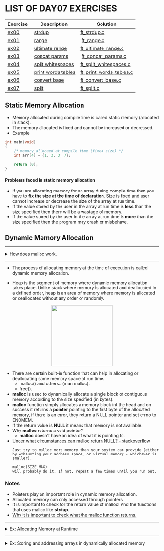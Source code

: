 # LIST OF DAY07 EXERCISES

|Exercise  |Description |Solution                     
|----------|------------|---------
|[ex00](https://github.com/achrafelkhnissi/Computer-Science/tree/master/1337/DAYS/DAY07/ex00/) | [strdup](https://github.com/achrafelkhnissi/Computer-Science/tree/master/1337/DAYS/DAY07/ex00/README.md) | [ft_strdup.c](https://github.com/achrafelkhnissi/Computer-Science/tree/master/1337/DAYS/DAY07/ex00/ft_strdup.c)
|[ex01](https://github.com/achrafelkhnissi/Computer-Science/tree/master/1337/DAYS/DAY07/ex01) | [range](https://github.com/achrafelkhnissi/Computer-Science/tree/master/1337/DAYS/DAY07/ex01/README.md) | [ft_range.c](https://github.com/achrafelkhnissi/Computer-Science/tree/master/1337/DAYS/DAY07/ex01/ft_range.c)
|[ex02](https://github.com/achrafelkhnissi/Computer-Science/tree/master/1337/DAYS/DAY07/ex02) | [ultimate range](https://github.com/achrafelkhnissi/Computer-Science/tree/master/1337/DAYS/DAY07/ex02/README.md) | [ft_ultimate_range.c](https://github.com/achrafelkhnissi/Computer-Science/tree/master/1337/DAYS/DAY07/ex02/ft_ultimate_range.c)
|[ex03](https://github.com/achrafelkhnissi/Computer-Science/tree/master/1337/DAYS/DAY07/ex03) | [concat params](https://github.com/achrafelkhnissi/Computer-Science/tree/master/1337/DAYS/DAY07/ex03/README.md) | [ft_concat_params.c](https://github.com/achrafelkhnissi/Computer-Science/tree/master/1337/DAYS/DAY07/ex03/ft_concat_params.c)
|[ex04](https://github.com/achrafelkhnissi/Computer-Science/tree/master/1337/DAYS/DAY07/ex04) | [split whitespaces](https://github.com/achrafelkhnissi/Computer-Science/tree/master/1337/DAYS/DAY07/ex04/README.md) | [ft_split_whitespaces.c](https://github.com/achrafelkhnissi/Computer-Science/tree/master/1337/DAYS/DAY07/ex04/ft_split_whitespaces.c)
|[ex05](https://github.com/achrafelkhnissi/Computer-Science/tree/master/1337/DAYS/DAY07/ex05) | [print words tables](https://github.com/achrafelkhnissi/Computer-Science/tree/master/1337/DAYS/DAY07/ex05/README.md) | [ft_print_words_tables.c](https://github.com/achrafelkhnissi/Computer-Science/tree/master/1337/DAYS/DAY07/ex05/ft_print_words_tables.c)
|[ex06](https://github.com/achrafelkhnissi/Computer-Science/tree/master/1337/DAYS/DAY07/ex06) | [convert base](https://github.com/achrafelkhnissi/Computer-Science/tree/master/1337/DAYS/DAY07/ex06/README.md) | [ft_convert_base.c](https://github.com/achrafelkhnissi/Computer-Science/tree/master/1337/DAYS/DAY07/ex06/ft_convert_base.c)
|[ex07](https://github.com/achrafelkhnissi/Computer-Science/tree/master/1337/DAYS/DAY07/ex07) | [split](https://github.com/achrafelkhnissi/Computer-Science/tree/master/1337/DAYS/DAY07/ex07/README.md) | [ft_split.c](https://github.com/achrafelkhnissi/Computer-Science/tree/master/1337/DAYS/DAY07/ex07/ft_split.c)

## Static Memory Allocation
- Memory allocated during compile time is called static memory (allocated in stack).
- The memory allocated is fixed and cannot be increased or decreased.
- Example
```c
int	main(void)
{
	/* memory allocaed at compile time (fixed size) */
	int	arr[4] = {1, 3, 3, 7};

	return (0);
}
```
#### Problems faced in static memory allocation
- If you are allocating memory for an array during compile time then you have to __fix the size at the time of declaration__. Size is fixed and user cannot increase or decrease the size of the array at run time.
- If the value stored by the user in the array at run time is __less__ than the size specified then there will be a wastage of memory.
- If the value stored by the user in the array at run time is __more__ than the size specified then the program may crash or misbehave.

## Dynamic Memory Allocation

----

<details>
<summary>How does malloc work.</summary>

---
> [How does malloc work.](https://www.youtube.com/watch?v=SuBch2MZpZM)
---

- Ex: 

```C
char	*ptr;

ptr = (char *) malloc (4 * sizeof(char));
ptr[0] = '1';
ptr[1] = '3';
ptr[2] = '3';
ptr[3] = '7';
```
1. This statement `int	*ptr` is a static memory allocation
```
		  +-------------+
		  |    Stack    |
		  +-------------+
	S0x00     |	        |
	S0x01     | ptr = H0x44 |
	S0x02     |	        |
		  +-------------+
- S0x01 is the address of ptr variable.
```
2. Next comes our dynamic memory allocation statement `ptr = (char *) malloc (4 * sizeof(char)));`
```
# malloc takes one argument which is the size of the memory to be allocated (in bytes).
		  +-------------+
		  |    Heap     |
	          +-------------+
	H0x1336   |	        |
	H0x1337   | #GarbageV#  |
	H0x1338   | #GarbageV#  |
	H0x1338   | #GrabageV#  |
	H0x1338   | #GarbageV#  |
	H0x1338   |	        |
		  +-------------+
```
3. Malloc returns the base address of the allocated memory which gets stored in __ptr__
```
		  +---------------+
		  |    Stack      |
		  +---------------+
	S0x00     |	          |
	S0x01     | ptr = H0x1337 |
	S0x02     |	          |
		  +---------------+
- Now using ptr we can access the memory allocated in heap with malloc.
```
4. Now we can assign it. ptr[0] = '1';
```
		  +-------------+
		  |    Heap     |
	          +-------------+
	H0x1336   |	        |
	H0x1337   |     '1'     |
	H0x1338   |     '3'     |
	H0x1338   |     '3'     |
	H0x1338   |     '7'     |
	H0x1338   |	        |
		  +-------------+
```
- If the heap is full and malloc cannot allocate memory, malloc returns NULL. That's why we should always check for the return value of the malloc function.

</details>

---

- The process of allocating memory at the time of execution is called dynamic memory allocation. 

- Heap is the segment of memory where dynamic memory allocation takes place. Unlike stack where memory is allocated and deallocated in a defined order, heap is an area of memory where memory is allocated or deallocated without any order or randomly.

</p>
<p align="center">  
<img src ="https://github.com/achrafelkhnissi/Computer-Science/blob/master/1337/imgs/heap.png" width="200">
</p>

- There are certain built-in function that can help in allocating or deallocating some memory space at run time.
	- malloc() and others.. (man malloc).
	- free().
- __malloc__ is used to dynamically allocate a single block of contiguous memory according to the size specified (in bytes).
- __malloc__ function simply allocates a memory block int the head and on success it returns a __pointer__ pointing to the first byte of the allocated memory, if there is an error, they return a NULL pointer and set errno to ENOMEM.
- If the return value is __NULL__ it means that memory is not available.
- Why __malloc__ returns a void pointer?
	- __malloc__ doesn't have an idea of what it is pointing to.
- [Under what circumstances can malloc return NULL? - stackoverflow](https://stackoverflow.com/questions/9101597/under-what-circumstances-can-malloc-return-null)
	```
	Just try to malloc more memory than your system can provide (either by exhausting your address space, or virtual memory - whichever is smaller).

	malloc(SIZE_MAX)
	will probably do it. If not, repeat a few times until you run out.
	```

### Notes
- Pointers play an important role in dynamic memory allocation.
- Allocated memory can only accessed through pointers.
- It is important to check for the return value of malloc! And the functions that uses malloc like __strdup__.
- [Why it is important to check  what the malloc function returns.](https://medium.com/pvs-studio/why-it-is-important-to-check-what-the-malloc-function-returned-ba39f3d13a83)

-----

<details>
<summary>Ex: Allocating Memory at Runtime</summary>

## Allocating memory at runtime

- Dynamic memory allocation is when you allocate memory for your own variables at runtime, This will happen in the heap memory location.
- Stack: is a memory location for so-called automatic duration variables that come and go as functions or blocks  are entered and exited.
- Automatically allocated variables only persist during their own block or function.
- Dynamically allocated memory on the other hand, is explicitly managed, so allocated and freed, by the user from the so-called heap.
- The function to ask from memory is called

`malloc`  as in memory allocation and is part of the standard library: `stdlib.h`.

> [Codecast sanbox (memory visualization)](https://codecast.france-ioi.org/v6/)

```c
#include <stdio.h>
#include <stdlib.h>

int main(void)
{
    //! showMemory(start=272) (Codecast sandbox)
    int *intptr;
    double *doubleptr;
    intptr = (int *) malloc(sizeof(int));
    *intptr = 4;
    doubleptr = (double *) malloc(sizeof(double));
    *doubleptr = 40.5;

    printf("*intptr = %d\n", *intptr);
    printf("*doubleptr = %.2lf\n", *doubleptr);

    return 0;
}
```
### Notes:
1. include <stdio.h> if we wanna use printf or scanf
2. include <stdlib.h> if we wanna use malloc
3. We need a pointer var to store the address of where our malloc return/resurved for us.
4. (int \*) <- casting to the correct data type. You can convert the values from one type to another using casting (\*) because we are storing the return reserved address from malloc stored for us.

## Freeing dynamically allocated memory

```c
#include <stdio.h>
#include <stdlib.h>

int main(void) {
    //! showMemory(start=438, cursors=[a,b,c])
    int *a, *b, *c;
    a = (int *) malloc(sizeof(int));
    *a = 1;
    printf("I stored %d at memory location %p.\n", *a, a);
    b = (int *) malloc(sizeof(int));
    *b = 2;
    free(a);
    c = (int *) malloc(sizeof(int));
    *c = 3;
    printf("Can I still access a?\n");
    printf("I stored %d at memory location %p.\n", *a, a);
    return 0;
}
```

### Notes:
1. The malloc() function return a void pointer which we need to then cast to the correct data type using (type \*)
2. We use free() function to deallocate memory.

</details>

-----

<details>
<summary>Ex: Storing and addressing arrays in dynamically allocated memory</summary>

## Allocate memory for arrays using malloc

```c
#include <stdlib.h>
#include <stdio.h>

int main(void)
{
    int *array;
    array = (int *) malloc(5 * sizeof(int));

    int i;
    for(i = 0; i < 5; i++)
        array[i] = i * i;
    for(i = 0; i < 5; i++)
        printf("array[%d] = %d\n", i, array[i]);

    free(array);

    return 0;
}
```
### Notes:
- The idea to take the size of the data type you wish to store and then multiply it by the number of elements for which you need space.

## Learn from another example of array memory allocation

```c
#include <stdlib.h>
#include <stdio.h>

int *allocate_int_array(int n);
double find_average(int *arr, int n);
int main(void)
{
    int num, i;
    int *ptr_arr;
    double average;

    printf("How man grades would you like to enter? ");
    scanf("%d", &num);
    ptr_arr = allocate_int_array(num);
    printf("Please enter %d grades: ", num);
    for(i = 0; i < num; i++)
    {
        scanf("%d", ptr_arr + i); // same as: &ptr_arr[i]
    }
    average = find_average(ptr_arr, num);
    for(i = 0; i < num; i++)
    {
        printf("ptr_arr[%d] = %d\n", i, ptr_arr[i]);
    }
    printf("And its average is = %.2lf.\n", average);

    free(ptr_arr);
    return 0;
}

double find_average(int *arr, int n)
{
    int i;
    double result = 0.0;
    for(i = 0; i < n; i++)
    {
        result += arr[i];
    }
    result = result / n;
    return result;
}

int *allocate_int_array(int n)
{
    // returns a pointer to the first element.
    int *ptr;
    ptr = (int *) malloc(n * sizeof(int));
    return ptr;
}
```

### Notes:
1. example of the use of malloc, memory allocation, for an array for which we don't know the size in advance.
2. We declare a function of the pointer type when we want to return a pointer (address)

